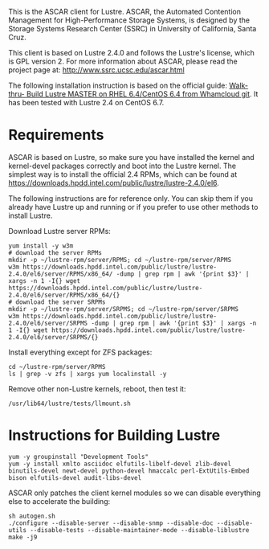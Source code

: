 This is the ASCAR client for Lustre. ASCAR, the Automated Contention
Management for High-Performance Storage Systems, is designed by the
Storage Systems Research Center (SSRC) in University of California,
Santa Cruz.

This client is based on Lustre 2.4.0 and follows the Lustre's license,
which is GPL version 2. For more information about ASCAR, please read
the project page at: http://www.ssrc.ucsc.edu/ascar.html

The following installation instruction is based on the official
guide: [Walk-thru- Build Lustre MASTER on RHEL 6.4/CentOS 6.4 from Whamcloud git](https://wiki.hpdd.intel.com/pages/viewpage.action?pageId=8126821).
It has been tested with Lustre 2.4 on CentOS 6.7.

Requirements
============

ASCAR is based on Lustre, so make sure you have installed the kernel
and kernel-devel packages correctly and boot into the Lustre
kernel. The simplest way is to install the official 2.4 RPMs, which
can be found at
https://downloads.hpdd.intel.com/public/lustre/lustre-2.4.0/el6.

The following instructions are for reference only. You can skip them
if you already have Lustre up and running or if you prefer to use
other methods to install Lustre.

Download Lustre server RPMs:

    yum install -y w3m
    # download the server RPMs
    mkdir -p ~/lustre-rpm/server/RPMS; cd ~/lustre-rpm/server/RPMS
    w3m https://downloads.hpdd.intel.com/public/lustre/lustre-2.4.0/el6/server/RPMS/x86_64/ -dump | grep rpm | awk '{print $3}' | xargs -n 1 -I{} wget https://downloads.hpdd.intel.com/public/lustre/lustre-2.4.0/el6/server/RPMS/x86_64/{}
    # download the server SRPMs
    mkdir -p ~/lustre-rpm/server/SRPMS; cd ~/lustre-rpm/server/SRPMS
    w3m https://downloads.hpdd.intel.com/public/lustre/lustre-2.4.0/el6/server/SRPMS -dump | grep rpm | awk '{print $3}' | xargs -n 1 -I{} wget https://downloads.hpdd.intel.com/public/lustre/lustre-2.4.0/el6/server/SRPMS/{}


Install everything except for ZFS packages:

    cd ~/lustre-rpm/server/RPMS
    ls | grep -v zfs | xargs yum localinstall -y

Remove other non-Lustre kernels, reboot, then test it:

    /usr/lib64/lustre/tests/llmount.sh


Instructions for Building Lustre
================================

    yum -y groupinstall "Development Tools"
    yum -y install xmlto asciidoc elfutils-libelf-devel zlib-devel binutils-devel newt-devel python-devel hmaccalc perl-ExtUtils-Embed bison elfutils-devel audit-libs-devel

ASCAR only patches the client kernel modules so we can disable
everything else to accelerate the building:

    sh autogen.sh
    ./configure --disable-server --disable-snmp --disable-doc --disable-utils --disable-tests --disable-maintainer-mode --disable-liblustre
    make -j9
